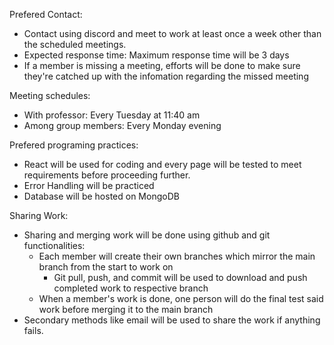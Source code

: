 
Prefered Contact:
 - Contact using discord and meet to work at least once a week other than the scheduled meetings.
 - Expected response time: Maximum response time will be 3 days
 - If a member is missing a meeting, efforts will be done to make sure they're catched up with the infomation regarding the missed meeting

Meeting schedules:
 - With professor: Every Tuesday at 11:40 am
 - Among group members: Every Monday evening

Prefered programing practices:
 - React will be used for coding and every page will be tested to meet requirements before proceeding further.
 - Error Handling will be practiced
 - Database will be hosted on MongoDB

Sharing Work:
 - Sharing and merging work will be done using github and git functionalities:
   - Each member will create their own branches which mirror the main branch from the start to work on
      - Git pull, push, and commit will be used to download and push completed work to respective branch 
   - When a member's work is done, one person will do the final test said work before merging it to the main branch
 - Secondary methods like email will be used to share the work if anything fails.

